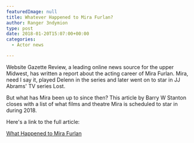 ```yaml
---
featuredImage: null
title: Whatever Happened to Mira Furlan?
author: Ranger 3ndymion
type: post
date: 2018-01-20T15:07:00+00:00
categories:
  - Actor news

---
```

Website Gazette Review, a leading online news source for the upper Midwest, has written a report about the acting career of Mira Furlan. Mira, need I say it, played Delenn in the series and later went on to star in JJ Abrams' TV series Lost.

But what has Mira been up to since then? This article by Barry W Stanton closes with a list of what films and theatre Mira is scheduled to star in during 2018.

Here's a link to the full article: 

[What Happened to Mira Furlan](http://gazettereview.com/2018/01/what-happened-to-mira-furlan/ "Gazette News: What Happened to Mira Furlan")